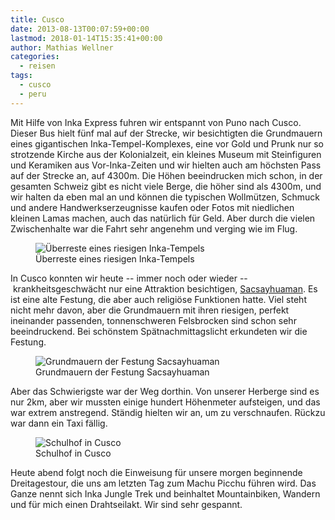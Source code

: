 ```yaml
---
title: Cusco
date: 2013-08-13T00:07:59+00:00
lastmod: 2018-01-14T15:35:41+00:00
author: Mathias Wellner
categories:
  - reisen
tags:
  - cusco
  - peru
---
```

Mit Hilfe von Inka Express fuhren wir entspannt von Puno nach Cusco. Dieser Bus hielt fünf mal auf der Strecke, wir besichtigten die Grundmauern eines gigantischen Inka-Tempel-Komplexes, eine vor Gold und Prunk nur so strotzende Kirche aus der Kolonialzeit, ein kleines Museum mit Steinfiguren und Keramiken aus Vor-Inka-Zeiten und wir hielten auch am höchsten Pass auf der Strecke an, auf 4300m. Die Höhen beeindrucken mich schon, in der gesamten Schweiz gibt es nicht viele Berge, die höher sind als 4300m, und wir halten da eben mal an und können die typischen Wollmützen, Schmuck und andere Handwerkserzeugnisse kaufen oder Fotos mit niedlichen kleinen Lamas machen, auch das natürlich für Geld. Aber durch die vielen Zwischenhalte war die Fahrt sehr angenehm und verging wie im Flug. 

<figure style="max-width: 40rem">
  <img sizes="100vw" srcset="https://farm5.staticflickr.com/4688/38625412445_b39cf55a31_n.jpg 320w, https://farm5.staticflickr.com/4688/38625412445_b39cf55a31_z.jpg 640w, https://farm5.staticflickr.com/4688/38625412445_b39cf55a31_c.jpg 800w, https://farm5.staticflickr.com/4688/38625412445_d92732404a_h.jpg 1600w, https://farm5.staticflickr.com/4688/38625412445_e59967deae_k.jpg 2048w" src="https://farm5.staticflickr.com/4688/38625412445_b39cf55a31_b.jpg" alt="Überreste eines riesigen Inka-Tempels">
  <figcaption>Überreste eines riesigen Inka-Tempels</figcaption>
</figure>

In Cusco konnten wir heute -- immer noch oder wieder -- krankheitsgeschwächt nur eine Attraktion besichtigen, [Sacsayhuaman](http://de.m.wikipedia.org/wiki/Sacsayhuam%C3%A1n). Es ist eine alte Festung, die aber auch religiöse Funktionen hatte. Viel steht nicht mehr davon, aber die Grundmauern mit ihren riesigen, perfekt ineinander passenden, tonnenschweren Felsbrocken sind schon sehr beeindruckend. Bei schönstem Spätnachmittagslicht erkundeten wir die Festung. 

<figure style="max-width: 40rem">
  <img sizes="100vw" srcset="https://farm5.staticflickr.com/4687/39490961582_bdd03748df_n.jpg 320w, https://farm5.staticflickr.com/4687/39490961582_bdd03748df_z.jpg 640w, https://farm5.staticflickr.com/4687/39490961582_bdd03748df_c.jpg 800w, https://farm5.staticflickr.com/4687/39490961582_6915d7e9c2_h.jpg 1600w, https://farm5.staticflickr.com/4687/39490961582_511c4db74c_k.jpg 2048w" src="https://farm5.staticflickr.com/4687/39490961582_bdd03748df_b.jpg" alt="Grundmauern der Festung Sacsayhuaman">
  <figcaption>Grundmauern der Festung Sacsayhuaman</figcaption>
</figure>

Aber das Schwierigste war der Weg dorthin. Von unserer Herberge sind es nur 2km, aber wir mussten einige hundert Höhenmeter aufsteigen, und das war extrem anstregend. Ständig hielten wir an, um zu verschnaufen. Rückzu war dann ein Taxi fällig. 

<figure style="max-width: 40rem">
  <img sizes="100vw" srcset="https://farm5.staticflickr.com/4599/24653435667_c06f4153cc_n.jpg 320w, https://farm5.staticflickr.com/4599/24653435667_c06f4153cc_z.jpg 640w, https://farm5.staticflickr.com/4599/24653435667_c06f4153cc_c.jpg 800w, https://farm5.staticflickr.com/4599/24653435667_a874481346_h.jpg 1600w, https://farm5.staticflickr.com/4599/24653435667_a99bf042f4_k.jpg 2048w" src="https://farm5.staticflickr.com/4599/24653435667_c06f4153cc_b.jpg" alt="Schulhof in Cusco">
  <figcaption>Schulhof in Cusco</figcaption>
</figure>

Heute abend folgt noch die Einweisung für unsere morgen beginnende Dreitagestour, die uns am letzten Tag zum Machu Picchu führen wird. Das Ganze nennt sich Inka Jungle Trek und beinhaltet Mountainbiken, Wandern und für mich einen Drahtseilakt. Wir sind sehr gespannt.